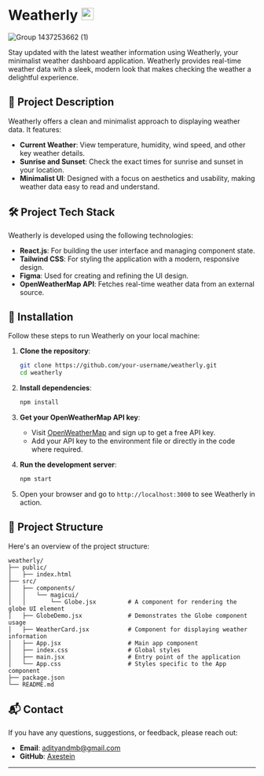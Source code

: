 # Weatherly <img src="https://github.com/user-attachments/assets/9b56fb58-14ec-4e93-b463-b90ef81eb463" alt="appicon" width="25" height="25">

![Group 1437253662 (1)](https://github.com/user-attachments/assets/0fc6905b-70a1-4600-a59e-816b651062d6)


Stay updated with the latest weather information using Weatherly, your minimalist weather dashboard application. Weatherly provides real-time weather data with a sleek, modern look that makes checking the weather a delightful experience.

## 📖 Project Description

Weatherly offers a clean and minimalist approach to displaying weather data. It features:

- **Current Weather**: View temperature, humidity, wind speed, and other key weather details.
- **Sunrise and Sunset**: Check the exact times for sunrise and sunset in your location.
- **Minimalist UI**: Designed with a focus on aesthetics and usability, making weather data easy to read and understand.

## 🛠️ Project Tech Stack

Weatherly is developed using the following technologies:

- **React.js**: For building the user interface and managing component state.
- **Tailwind CSS**: For styling the application with a modern, responsive design.
- **Figma**: Used for creating and refining the UI design.
- **OpenWeatherMap API**: Fetches real-time weather data from an external source.

## 🚀 Installation

Follow these steps to run Weatherly on your local machine:

1. **Clone the repository**:
   ```bash
   git clone https://github.com/your-username/weatherly.git
   cd weatherly
   ```

2. **Install dependencies**:
   ```bash
   npm install
   ```

3. **Get your OpenWeatherMap API key**:
   - Visit [OpenWeatherMap](https://openweathermap.org/) and sign up to get a free API key.
   - Add your API key to the environment file or directly in the code where required.

4. **Run the development server**:
   ```bash
   npm start
   ```

5. Open your browser and go to `http://localhost:3000` to see Weatherly in action.

## 📁 Project Structure

Here's an overview of the project structure:

```
weatherly/
├── public/
│   ├── index.html
├── src/
│   ├── components/
│   │   └── magicui/
│   │       └── Globe.jsx         # A component for rendering the globe UI element
│   ├── GlobeDemo.jsx             # Demonstrates the Globe component usage
│   ├── WeatherCard.jsx           # Component for displaying weather information
│   ├── App.jsx                   # Main app component
│   ├── index.css                 # Global styles
│   ├── main.jsx                  # Entry point of the application
│   └── App.css                   # Styles specific to the App component
├── package.json
└── README.md
```

## 📬 Contact

If you have any questions, suggestions, or feedback, please reach out:

- **Email**: adityandmb@gmail.com
- **GitHub**: [Axestein](https://github.com/Axestein)

---
